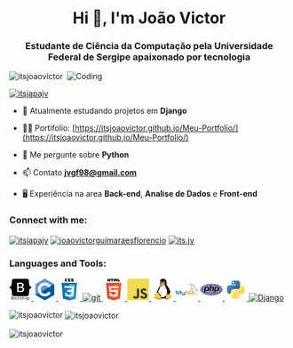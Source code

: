 <h1 align="center">Hi 👋, I'm João Victor</h1>
<h3 align="center">Estudante de Ciência da Computação pela Universidade Federal de Sergipe apaixonado por tecnologia</h3>
<img align="right" alt="Coding" width="400" src="https://media2.giphy.com/media/qgQUggAC3Pfv687qPC/giphy.gif?cid=ecf05e47rv354d8wdv8hebcc01v8hcglc2ed7a1t8cwsbty0&rid=giphy.gif&ct=g">

<p align="left"> <img src="https://komarev.com/ghpvc/?username=itsjoaovictor&label=Profile%20views&color=0e75b6&style=flat" alt="itsjoaovictor" /> </p>


<p align="left"> <a href="https://twitter.com/itsjapajv" target="blank"><img src="https://img.shields.io/twitter/follow/itsjapajv?logo=twitter&style=for-the-badge" alt="itsjapajv" /></a> </p>

- 🌱 Atualmente estudando projetos em **Django**

- 👨‍💻 Portifolio:  [https://itsjoaovictor.github.io/Meu-Portfolio/](https://itsjoaovictor.github.io/Meu-Portfolio/)

- 💬 Me pergunte sobre **Python**

- 📫 Contato **jvgf98@gmail.com**

- 🖥️ Experiência na area **Back-end**, **Analise de Dados** e **Front-end**


<h3 align="left">Connect with me:</h3>
<p align="left">
<a href="https://twitter.com/itsjapajv" target="blank"><img align="center" src="https://raw.githubusercontent.com/rahuldkjain/github-profile-readme-generator/master/src/images/icons/Social/twitter.svg" alt="itsjapajv" height="30" width="40" /></a>
<a href="https://linkedin.com/in/joaovictorguimaraesflorencio" target="blank"><img align="center" src="https://raw.githubusercontent.com/rahuldkjain/github-profile-readme-generator/master/src/images/icons/Social/linked-in-alt.svg" alt="joaovictorguimaraesflorencio" height="30" width="40" /></a>
<a href="https://instagram.com/its.jv" target="blank"><img align="center" src="https://raw.githubusercontent.com/rahuldkjain/github-profile-readme-generator/master/src/images/icons/Social/instagram.svg" alt="its.jv" height="30" width="40" /></a>
</p>

<h3 align="left">Languages and Tools:</h3>
<p align="left"> <a href="https://getbootstrap.com" target="_blank" rel="noreferrer"> <img src="https://raw.githubusercontent.com/devicons/devicon/master/icons/bootstrap/bootstrap-plain-wordmark.svg" alt="bootstrap" width="40" height="40"/> </a> <a href="https://www.cprogramming.com/" target="_blank" rel="noreferrer"> <img src="https://raw.githubusercontent.com/devicons/devicon/master/icons/c/c-original.svg" alt="c" width="40" height="40"/> </a> <a href="https://www.w3schools.com/css/" target="_blank" rel="noreferrer"> <img src="https://raw.githubusercontent.com/devicons/devicon/master/icons/css3/css3-original-wordmark.svg" alt="css3" width="40" height="40"/> </a> <a href="https://git-scm.com/" target="_blank" rel="noreferrer"> <img src="https://www.vectorlogo.zone/logos/git-scm/git-scm-icon.svg" alt="git" width="40" height="40"/> </a> <a href="https://www.w3.org/html/" target="_blank" rel="noreferrer"> <img src="https://raw.githubusercontent.com/devicons/devicon/master/icons/html5/html5-original-wordmark.svg" alt="html5" width="40" height="40"/> </a> <a href="https://developer.mozilla.org/en-US/docs/Web/JavaScript" target="_blank" rel="noreferrer"> <img src="https://raw.githubusercontent.com/devicons/devicon/master/icons/javascript/javascript-original.svg" alt="javascript" width="40" height="40"/> </a> <a href="https://www.linux.org/" target="_blank" rel="noreferrer"> <img src="https://raw.githubusercontent.com/devicons/devicon/master/icons/linux/linux-original.svg" alt="linux" width="40" height="40"/> </a> <a href="https://www.mysql.com/" target="_blank" rel="noreferrer"> <img src="https://raw.githubusercontent.com/devicons/devicon/master/icons/mysql/mysql-original-wordmark.svg" alt="mysql" width="40" height="40"/> </a> <a href="https://www.php.net" target="_blank" rel="noreferrer"> <img src="https://raw.githubusercontent.com/devicons/devicon/master/icons/php/php-original.svg" alt="php" width="40" height="40"/> </a> <a href="https://www.python.org" target="_blank" rel="noreferrer"> <img src="https://raw.githubusercontent.com/devicons/devicon/master/icons/python/python-original.svg" alt="python" width="40" height="40"/> </a> <a href="https://reactjs.org/" target="_blank" rel="noreferrer"> <img src="https://cdn.jsdelivr.net/gh/devicons/devicon/icons/django/django-plain-wordmark.svg" alt="Django" width="40" height="40"/> </a> </p>

<p><img align="left" src="https://github-readme-stats.vercel.app/api/top-langs?username=itsjoaovictor&show_icons=true&locale=en&layout=compact" alt="itsjoaovictor" /></p>

<p>&nbsp;<img align="center" src="https://github-readme-stats.vercel.app/api?username=itsjoaovictor&show_icons=true&locale=en" alt="itsjoaovictor" /></p>

<p><img align="center" src="https://github-readme-streak-stats.herokuapp.com/?user=itsjoaovictor&" alt="itsjoaovictor" /></p>
